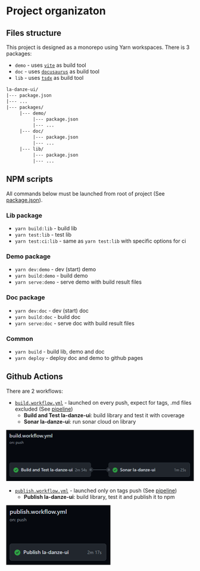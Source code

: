 # Project organizaton

## Files structure

This project is designed as a monorepo using Yarn workspaces. There is 3 packages:
* `demo` - uses [`vite`](https://github.com/vitejs/vite) as build tool
* `doc` -  uses [`docusaurus`](https://github.com/facebook/docusaurus) as build tool
* `lib` - uses [`tsdx`](https://github.com/formium/tsdx) as build tool 
```
la-danze-ui/
|--- package.json
|--- ...
|--- packages/
     |--- demo/
          |--- package.json
          |--- ...
     |--- doc/
          |--- package.json
          |--- ...
     |--- lib/
          |--- package.json
          |--- ...
```


## NPM scripts

All commands below must be launched from root of project (See [package.json](package.json)). 

### Lib package

* `yarn build:lib` - build lib
* `yarn test:lib` - test lib
* `yarn test:ci:lib` - same as `yarn test:lib` with specific options for ci
  
### Demo package

* `yarn dev:demo` - dev (start) demo
* `yarn build:demo` - build demo
* `yarn serve:demo` - serve demo with build result files

### Doc package

* `yarn dev:doc` - dev (start) doc
* `yarn build:doc` - build doc
* `yarn serve:doc` - serve doc with build result files

### Common

* `yarn build` - build lib, demo and doc
* `yarn deploy` - deploy doc and demo to github pages

## Github Actions

There are 2 workflows:
* [`build.workflow.yml`](workflows/build.workflow.yml) - launched on every push, expect for tags, .md files excluded (See [pipeline](https://github.com/pchmn/la-danze-ui/actions?query=workflow%3ABuild))
  * **Build and Test la-danze-ui**: build library and test it with coverage
  * **Sonar la-danze-ui**: run sonar cloud on library

![build.workflow](build.workflow.png)

* [`publish.workflow.yml`](workflows/publish.workflow.yml) - launched only on tags push (See [pipeline](https://github.com/pchmn/la-danze-ui/actions?query=workflow%3APublish+))
  * **Publish la-danze-ui**: build library, test it and publish it to npm

![publish.workflow](publish.workflow.png)